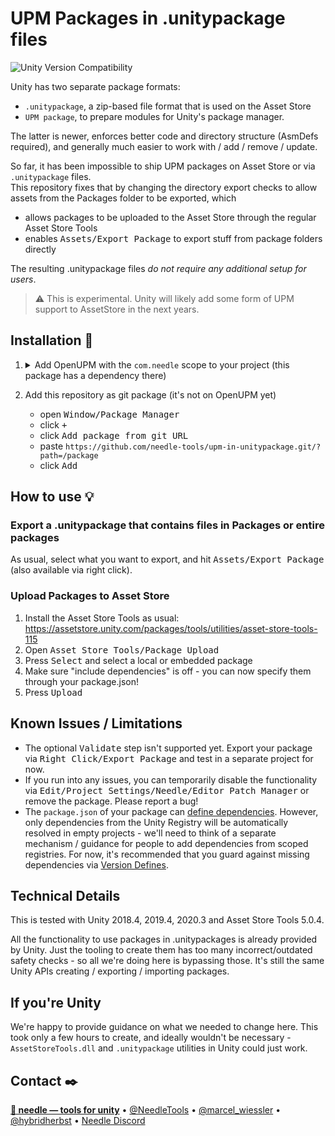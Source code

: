 # UPM Packages in .unitypackage files

![Unity Version Compatibility](https://img.shields.io/badge/Unity-2018.4%20%E2%80%94%202020.3-brightgreen)

Unity has two separate package formats:
- `.unitypackage`, a zip-based file format that is used on the Asset Store
- `UPM package`, to prepare modules for Unity's package manager.
  
The latter is newer, enforces better code and directory structure (AsmDefs required), and generally much easier to work with / add / remove / update.

So far, it has been impossible to ship UPM packages on Asset Store or via `.unitypackage` files.  
This repository fixes that by changing the directory export checks to allow assets from the Packages folder to be exported, which 
- allows packages to be uploaded to the Asset Store through the regular Asset Store Tools
- enables <kbd>Assets/Export Package</kbd> to export stuff from package folders directly

The resulting .unitypackage files _do not require any additional setup for users_.

> :warning: This is experimental. Unity will likely add some form of UPM support to AssetStore in the next years.

## Installation 💾
1. 
    <details>
    <summary>Add OpenUPM with the <code>com.needle</code> scope to your project (this package has a dependency there)</summary>

    - open <kbd>Edit/Project Settings/Package Manager</kbd>
    - add a new Scoped Registry:
    ```
    Name: OpenUPM
    URL:  https://package.openupm.com/
    Scope(s): com.needle
    ```
    - click <kbd>Save</kbd>
    </details>
2. Add this repository as git package (it's not on OpenUPM yet)
   - open <kbd>Window/Package Manager</kbd>
   - click <kbd>+</kbd>
   - click <kbd>Add package from git URL</kbd>
   - paste `https://github.com/needle-tools/upm-in-unitypackage.git/?path=/package`
   - click <kbd>Add</kbd>

## How to use 💡

### Export a .unitypackage that contains files in Packages or entire packages
As usual, select what you want to export, and hit <kbd>Assets/Export Package</kbd> (also available via right click).  

### Upload Packages to Asset Store
1. Install the Asset Store Tools as usual: https://assetstore.unity.com/packages/tools/utilities/asset-store-tools-115
1. Open <kbd>Asset Store Tools/Package Upload</kbd>
1. Press <kbd>Select</kbd> and select a local or embedded package
2. Make sure "include dependencies" is off - you can now specify them through your package.json!
3. Press <kbd>Upload</kbd>

## Known Issues / Limitations
- The optional <kbd>Validate</kbd> step isn't supported yet. Export your package via <kbd>Right Click/Export Package</kbd> and test in a separate project for now.
- If you run into any issues, you can temporarily disable the functionality via <kbd>Edit/Project Settings/Needle/Editor Patch Manager</kbd> or remove the package. Please report a bug!
- The `package.json` of your package can [define dependencies](https://docs.unity3d.com/Manual/upm-manifestPrj.html). However, only dependencies from the Unity Registry will be automatically resolved in empty projects - we'll need to think of a separate mechanism / guidance for people to add dependencies from scoped registries. For now, it's recommended that you guard against missing dependencies via [Version Defines](https://docs.unity3d.com/Manual/ScriptCompilationAssemblyDefinitionFiles.html#define-symbols).

## Technical Details  

This is tested with Unity 2018.4, 2019.4, 2020.3 and Asset Store Tools 5.0.4.

All the functionality to use packages in .unitypackages is already provided by Unity. Just the tooling to create them has too many incorrect/outdated safety checks - so all we're doing here is bypassing those. It's still the same Unity APIs creating / exporting / importing packages.

## If you're Unity

We're happy to provide guidance on what we needed to change here. This took only a few hours to create, and ideally wouldn't be necessary - `AssetStoreTools.dll` and `.unitypackage` utilities in Unity could just work.

## Contact ✒️
<b>[🌵 needle — tools for unity](https://needle.tools)</b> • 
[@NeedleTools](https://twitter.com/NeedleTools) • 
[@marcel_wiessler](https://twitter.com/marcel_wiessler) • 
[@hybridherbst](https://twitter.com/hybridherbst) • 
[Needle Discord](https://discord.gg/CFZDp4b)
